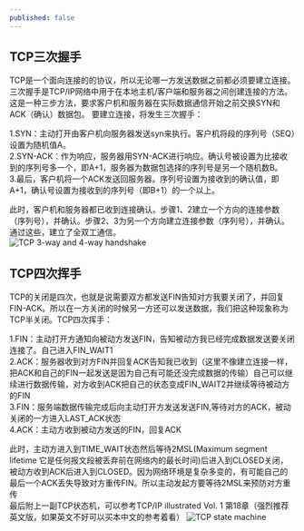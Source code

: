 ```yaml
---
published: false
---
```

## TCP三次握手  
TCP是一个面向连接的的协议，所以无论哪一方发送数据之前都必须要建立连接。三次握手是TCP/IP网络中用于在本地主机/客户端和服务器之间创建连接的方法。这是一种三步方法，要求客户机和服务器在实际数据通信开始之前交换SYN和ACK（确认）数据包。
要建立连接，将发生三次握手：    
  
  
1.SYN：主动打开由客户机向服务器发送syn来执行。客户机将段的序列号（SEQ）设置为随机值A。  
2.SYN-ACK：作为响应，服务器用SYN-ACK进行响应。确认号被设置为比接收到的序列号多一个，即A+1，服务器为数据包选择的序列号是另一个随机数B。  
3.最后，客户机将一个ACK发送回服务器。序列号设置为接收到的确认值，即A+1，确认号设置为接收到的序列号（即B+1）的一个以上。  
  
  
此时，客户机和服务器都已收到连接确认。步骤1、2建立一个方向的连接参数（序列号），并确认。步骤2、3为另一个方向建立连接参数（序列号），并确认。通过这些，建立了全双工通信。  
![TCP 3-way and 4-way handshake]({{site.baseurl}}/_posts/tcp3&4.jpg)  
## TCP四次挥手
TCP的关闭是四次，也就是说需要双方都发送FIN告知对方我要关闭了，并回复FIN-ACK。所以在一方关闭的时候另一方还可以发送数据，我们把这种现象称为TCP半关闭。TCP四次挥手：  

1.FIN：主动打开方通知向被动方发送FIN，告知被动方我已经完成数据发送要关闭连接了。自己进入FIN_WAIT1  
2.ACK：服务器收到对方FIN并回复ACK告知我已收到（这里不像建立连接一样，把ACK和自己的FIN一起发送是因为自己有可能还没完成数据的传输）自己可以继续进行数据传输，对方收到ACK把自己的状态变成FIN_WAIT2并继续等待被动方的FIN  
3.FIN：服务端数据传输完成后向主动打开方发送发送FIN,等待对方的ACK，被动关闭的一方进入LAST_ACK状态  
4.ACK：主动方收到被动方发送的FIN，回复ACK    

此时，主动方进入到TIME_WAIT状态然后等待2MSL(Maximum segment lifetime 它是任何报文段被丢弃前在网络内的最长时间)后进入到CLOSED关闭，被动方收到ACK后进入到CLOSED。因为网络环境是复杂多变的，有可能自己的最后一个ACK丢失导致对方重传FIN。所以主动发起方要等待2MSL来预防对方重传  
最后附上一副TCP状态机，可以参考TCP/IP illustrated Vol. 1 第18章（强烈推荐英文版，如果英文不好可以买本中文的参考着看）
![TCP state machine]({{site.baseurl}}/_posts/tcpstatus.png)
